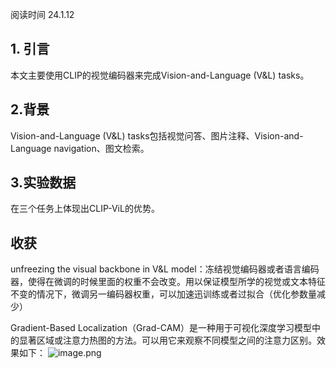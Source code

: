 
阅读时间 24.1.12

## 1. 引言
本文主要使用CLIP的视觉编码器来完成Vision-and-Language (V&L) tasks。

## 2.背景
Vision-and-Language (V&L) tasks包括视觉问答、图片注释、Vision-and-Language navigation、图文检索。


## 3.实验数据
在三个任务上体现出CLIP-ViL的优势。




## 收获
unfreezing the visual backbone in V&L model：冻结视觉编码器或者语言编码器，使得在微调的时候里面的权重不会改变。用以保证模型所学的视觉或文本特征不变的情况下，微调另一编码器权重，可以加速迅训练或者过拟合（优化参数量减少）

Gradient-Based Localization（Grad-CAM）是一种用于可视化深度学习模型中的显著区域或注意力热图的方法。可以用它来观察不同模型之间的注意力区别。效果如下：
![image.png](https://cdn.jsdelivr.net/gh/Thomas333333/MyPostImage/Images/20240112163521.png)





